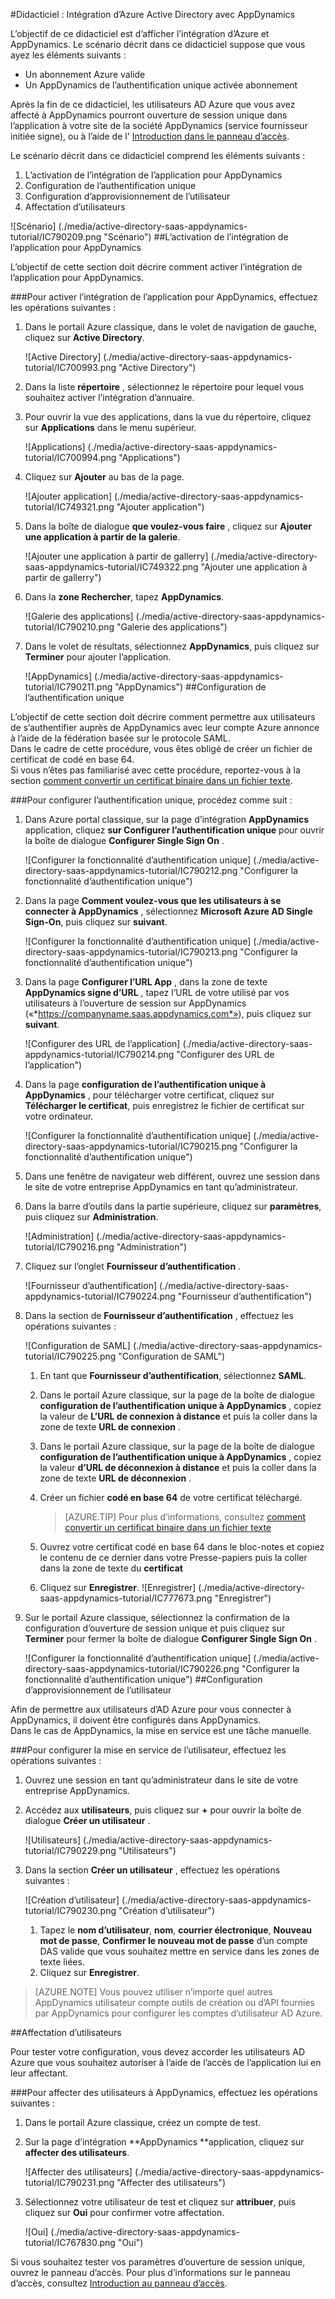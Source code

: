 <properties 
    pageTitle="Didacticiel : Intégration d’Azure Active Directory avec AppDynamics | Microsoft Azure" 
    description="Apprenez à utiliser AppDynamics avec Azure Active Directory pour activer l’ouverture de session unique, la mise en service automatique et bien plus encore !" 
    services="active-directory" 
    authors="jeevansd"  
    documentationCenter="na" 
    manager="femila"/>
<tags 
    ms.service="active-directory" 
    ms.devlang="na" 
    ms.topic="article" 
    ms.tgt_pltfrm="na" 
    ms.workload="identity" 
    ms.date="09/29/2016" 
    ms.author="jeedes" />

#<a name="tutorial-azure-active-directory-integration-with-appdynamics"></a>Didacticiel : Intégration d’Azure Active Directory avec AppDynamics

L’objectif de ce didacticiel est d’afficher l’intégration d’Azure et AppDynamics. Le scénario décrit dans ce didacticiel suppose que vous ayez les éléments suivants :

-   Un abonnement Azure valide
-   Un AppDynamics de l’authentification unique activée abonnement

Après la fin de ce didacticiel, les utilisateurs AD Azure que vous avez affecté à AppDynamics pourront ouverture de session unique dans l’application à votre site de la société AppDynamics (service fournisseur initiée signe), ou à l’aide de l' [Introduction dans le panneau d’accès](active-directory-saas-access-panel-introduction.md).

Le scénario décrit dans ce didacticiel comprend les éléments suivants :

1.  L’activation de l’intégration de l’application pour AppDynamics
2.  Configuration de l’authentification unique
3.  Configuration d’approvisionnement de l’utilisateur
4.  Affectation d’utilisateurs

![Scénario] (./media/active-directory-saas-appdynamics-tutorial/IC790209.png "Scénario")
##<a name="enabling-the-application-integration-for-appdynamics"></a>L’activation de l’intégration de l’application pour AppDynamics

L’objectif de cette section doit décrire comment activer l’intégration de l’application pour AppDynamics.

###<a name="to-enable-the-application-integration-for-appdynamics-perform-the-following-steps"></a>Pour activer l’intégration de l’application pour AppDynamics, effectuez les opérations suivantes :

1.  Dans le portail Azure classique, dans le volet de navigation de gauche, cliquez sur **Active Directory**.

    ![Active Directory] (./media/active-directory-saas-appdynamics-tutorial/IC700993.png "Active Directory")

2.  Dans la liste **répertoire** , sélectionnez le répertoire pour lequel vous souhaitez activer l’intégration d’annuaire.

3.  Pour ouvrir la vue des applications, dans la vue du répertoire, cliquez sur **Applications** dans le menu supérieur.

    ![Applications] (./media/active-directory-saas-appdynamics-tutorial/IC700994.png "Applications")

4.  Cliquez sur **Ajouter** au bas de la page.

    ![Ajouter application] (./media/active-directory-saas-appdynamics-tutorial/IC749321.png "Ajouter application")

5.  Dans la boîte de dialogue **que voulez-vous faire** , cliquez sur **Ajouter une application à partir de la galerie**.

    ![Ajouter une application à partir de gallerry] (./media/active-directory-saas-appdynamics-tutorial/IC749322.png "Ajouter une application à partir de gallerry")

6.  Dans la **zone Rechercher**, tapez **AppDynamics**.

    ![Galerie des applications] (./media/active-directory-saas-appdynamics-tutorial/IC790210.png "Galerie des applications")

7.  Dans le volet de résultats, sélectionnez **AppDynamics**, puis cliquez sur **Terminer** pour ajouter l’application.

    ![AppDynamics] (./media/active-directory-saas-appdynamics-tutorial/IC790211.png "AppDynamics")
##<a name="configuring-single-sign-on"></a>Configuration de l’authentification unique

L’objectif de cette section doit décrire comment permettre aux utilisateurs de s’authentifier auprès de AppDynamics avec leur compte Azure annonce à l’aide de la fédération basée sur le protocole SAML.  
Dans le cadre de cette procédure, vous êtes obligé de créer un fichier de certificat de codé en base 64.  
Si vous n’êtes pas familiarisé avec cette procédure, reportez-vous à la section [comment convertir un certificat binaire dans un fichier texte](http://youtu.be/PlgrzUZ-Y1o).

###<a name="to-configure-single-sign-on-perform-the-following-steps"></a>Pour configurer l’authentification unique, procédez comme suit :

1.  Dans Azure portal classique, sur la page d’intégration **AppDynamics** application, cliquez **sur Configurer l’authentification unique** pour ouvrir la boîte de dialogue **Configurer Single Sign On** .

    ![Configurer la fonctionnalité d’authentification unique] (./media/active-directory-saas-appdynamics-tutorial/IC790212.png "Configurer la fonctionnalité d’authentification unique")

2.  Dans la page **Comment voulez-vous que les utilisateurs à se connecter à AppDynamics** , sélectionnez **Microsoft Azure AD Single Sign-On**, puis cliquez sur **suivant**.

    ![Configurer la fonctionnalité d’authentification unique] (./media/active-directory-saas-appdynamics-tutorial/IC790213.png "Configurer la fonctionnalité d’authentification unique")

3.  Dans la page **Configurer l’URL App** , dans la zone de texte **AppDynamics signe d’URL** , tapez l’URL de votre utilisé par vos utilisateurs à l’ouverture de session sur AppDynamics («*https://companyname.saas.appdynamics.com*»), puis cliquez sur **suivant**.

    ![Configurer des URL de l’application] (./media/active-directory-saas-appdynamics-tutorial/IC790214.png "Configurer des URL de l’application")

4.  Dans la page **configuration de l’authentification unique à AppDynamics** , pour télécharger votre certificat, cliquez sur **Télécharger le certificat**, puis enregistrez le fichier de certificat sur votre ordinateur.

    ![Configurer la fonctionnalité d’authentification unique] (./media/active-directory-saas-appdynamics-tutorial/IC790215.png "Configurer la fonctionnalité d’authentification unique")

5.  Dans une fenêtre de navigateur web différent, ouvrez une session dans le site de votre entreprise AppDynamics en tant qu’administrateur.

6.  Dans la barre d’outils dans la partie supérieure, cliquez sur **paramètres**, puis cliquez sur **Administration**.

    ![Administration] (./media/active-directory-saas-appdynamics-tutorial/IC790216.png "Administration")

7.  Cliquez sur l’onglet **Fournisseur d’authentification** .

    ![Fournisseur d’authentification] (./media/active-directory-saas-appdynamics-tutorial/IC790224.png "Fournisseur d’authentification")

8.  Dans la section de **Fournisseur d’authentification** , effectuez les opérations suivantes :

    ![Configuration de SAML] (./media/active-directory-saas-appdynamics-tutorial/IC790225.png "Configuration de SAML")

    1.  En tant que **Fournisseur d’authentification**, sélectionnez **SAML**.
    2.  Dans le portail Azure classique, sur la page de la boîte de dialogue **configuration de l’authentification unique à AppDynamics** , copiez la valeur de **L’URL de connexion à distance** et puis la coller dans la zone de texte **URL de connexion** .
    3.  Dans le portail Azure classique, sur la page de la boîte de dialogue **configuration de l’authentification unique à AppDynamics** , copiez la valeur **d’URL de déconnexion à distance** et puis la coller dans la zone de texte **URL de déconnexion** .
    4.  Créer un fichier **codé en base 64** de votre certificat téléchargé.  

        >[AZURE.TIP] Pour plus d’informations, consultez [comment convertir un certificat binaire dans un fichier texte](http://youtu.be/PlgrzUZ-Y1o)

    5.  Ouvrez votre certificat codé en base 64 dans le bloc-notes et copiez le contenu de ce dernier dans votre Presse-papiers puis la coller dans la zone de texte du **certificat**
    6.  Cliquez sur **Enregistrer**.
        ![Enregistrer] (./media/active-directory-saas-appdynamics-tutorial/IC777673.png "Enregistrer")

9.  Sur le portail Azure classique, sélectionnez la confirmation de la configuration d’ouverture de session unique et puis cliquez sur **Terminer** pour fermer la boîte de dialogue **Configurer Single Sign On** .

    ![Configurer la fonctionnalité d’authentification unique] (./media/active-directory-saas-appdynamics-tutorial/IC790226.png "Configurer la fonctionnalité d’authentification unique")
##<a name="configuring-user-provisioning"></a>Configuration d’approvisionnement de l’utilisateur

Afin de permettre aux utilisateurs d’AD Azure pour vous connecter à AppDynamics, il doivent être configurés dans AppDynamics.  
Dans le cas de AppDynamics, la mise en service est une tâche manuelle.

###<a name="to-configure-user-provisioning-perform-the-following-steps"></a>Pour configurer la mise en service de l’utilisateur, effectuez les opérations suivantes :

1.  Ouvrez une session en tant qu’administrateur dans le site de votre entreprise AppDynamics.

2.  Accédez aux **utilisateurs**, puis cliquez sur **+** pour ouvrir la boîte de dialogue **Créer un utilisateur** .

    ![Utilisateurs] (./media/active-directory-saas-appdynamics-tutorial/IC790229.png "Utilisateurs")

3.  Dans la section **Créer un utilisateur** , effectuez les opérations suivantes :

    ![Création d’utilisateur] (./media/active-directory-saas-appdynamics-tutorial/IC790230.png "Création d’utilisateur")

    1.  Tapez le **nom d’utilisateur**, **nom**, **courrier électronique**, **Nouveau mot de passe**, **Confirmer le nouveau mot de passe** d’un compte DAS valide que vous souhaitez mettre en service dans les zones de texte liées.
    2.  Cliquez sur **Enregistrer**.

>[AZURE.NOTE] Vous pouvez utiliser n’importe quel autres AppDynamics utilisateur compte outils de création ou d’API fournies par AppDynamics pour configurer les comptes d’utilisateur AD Azure.

##<a name="assigning-users"></a>Affectation d’utilisateurs

Pour tester votre configuration, vous devez accorder les utilisateurs AD Azure que vous souhaitez autoriser à l’aide de l’accès de l’application lui en leur affectant.

###<a name="to-assign-users-to-appdynamics-perform-the-following-steps"></a>Pour affecter des utilisateurs à AppDynamics, effectuez les opérations suivantes :

1.  Dans le portail Azure classique, créez un compte de test.

2.  Sur la page d’intégration **AppDynamics **application, cliquez sur **affecter des utilisateurs**.

    ![Affecter des utilisateurs] (./media/active-directory-saas-appdynamics-tutorial/IC790231.png "Affecter des utilisateurs")

3.  Sélectionnez votre utilisateur de test et cliquez sur **attribuer**, puis cliquez sur **Oui** pour confirmer votre affectation.

    ![Oui] (./media/active-directory-saas-appdynamics-tutorial/IC767830.png "Oui")

Si vous souhaitez tester vos paramètres d’ouverture de session unique, ouvrez le panneau d’accès. Pour plus d’informations sur le panneau d’accès, consultez [Introduction au panneau d’accès](active-directory-saas-access-panel-introduction.md).
